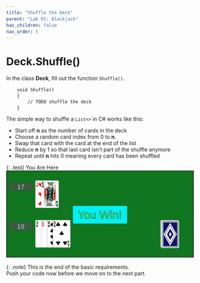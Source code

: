 ```yaml
---
title: "Shuffle the Deck"
parent: "Lab 01: Blackjack"
has_children: false
nav_order: 5
---
```


# Deck.Shuffle()
In the class **Deck**, fill out the function `Shuffle()`.
```
    void Shuffle()
    {
        // TODO shuffle the deck
    }
```
The simple way to shuffle a `List<>` in C# works like this:
* Start off **n** as the number of cards in the deck
* Choose a random card index from 0 to **n**.
* Swap that card with the card at the end of the list
* Reduce **n** by 1 so that last card isn't part of the shuffle anymore
* Repeat until **n** hits 0 meaning every card has been shuffled

{: .test}
You Are Here
![Finished](images/lab01/done.jpg "Finished")

{: .note}
This is the end of the basic requirements.\
Push your code now before we move on to the next part.